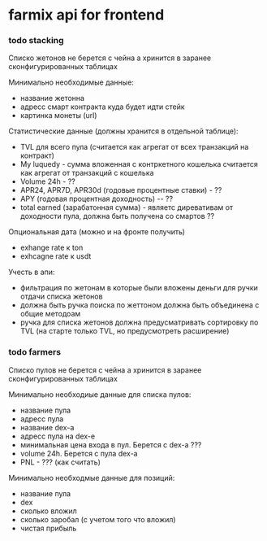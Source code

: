 # farmix api for frontend


### todo stacking

Списко жетонов не берется с чейна а хринится в заранее сконфигурированных таблицах

Минимально необходимые данные:
* название жетонна
* адресс смарт контракта куда будет идти стейк
* картинка монеты (url)


Статистические данные (должны хранится в отдельной таблице):
* TVL для всего пула (считается как агрегат от всех транзакций на контракт)
* My luquedy - сумма вложенная с контркетного кошелька считается как агрегат от транзакций с кошелька
* Volume 24h - ??
* APR24, APR7D, APR30d (годовые процентные ставки) - ??
* APY (годовая процентная доходность) -- ??
* total earned (зарабатонная сумма) - являетс диревативам от доходности пула, должна быть получена со смартов ??

Опциональная дата (можно и на фронте получить)
* exhange rate к ton
* exhcagne rate к usdt




Учесть в апи:
* фильтрация по жетонам в которые были вложены деньги для ручки отдачи списка жетонов
* должна быть ручка поиска по жеттоном должна быть объединена с общие методоам
* ручка для списка жетонов должна предусматривать сортировку по TVL (на старте только TVL, но предусмотреть расширение)


### todo farmers


Списко пулов не берется с чейна а хринится в заранее сконфигурированных таблицах

Минимально необходиые данные для списка пулов:
* название пула
* адресс пула
* название dex-а
* адресс пула на dex-e
* минимальная цена входа в пул. Берется с dex-а ???
* volume 24h. Берется с пула dex-a 
* PNL - ??? (как считать)




Минимально необходмые данные для позиций:
* название пула
* dex
* сколько вложил
* сколько заробал (с учетом того что вложил)
* чистая прибыль





